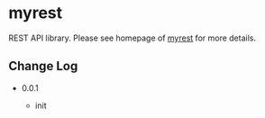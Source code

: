 # myrest

REST API library. Please see homepage of [myrest](http://mayanjun.org/myrest) for more details.

## Change Log

* 0.0.1

    - init